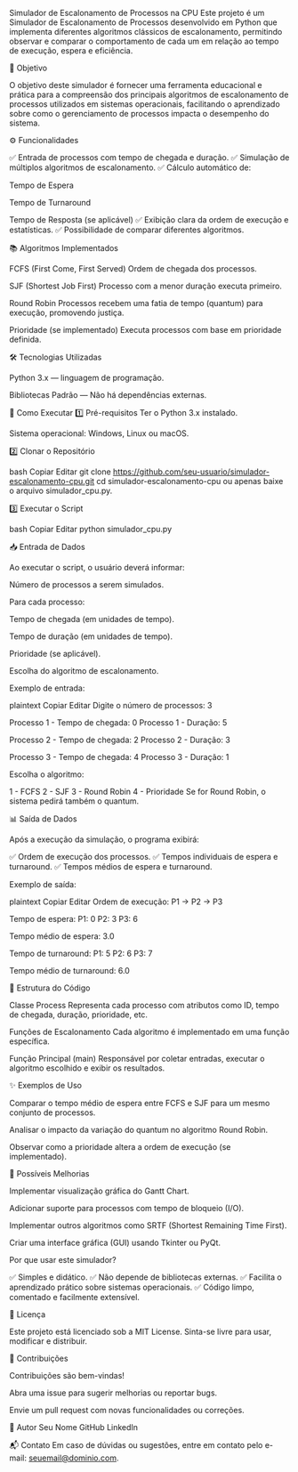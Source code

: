 Simulador de Escalonamento de Processos na CPU
Este projeto é um Simulador de Escalonamento de Processos desenvolvido em Python que implementa diferentes algoritmos clássicos de escalonamento, permitindo observar e comparar o comportamento de cada um em relação ao tempo de execução, espera e eficiência.

🎯 Objetivo

O objetivo deste simulador é fornecer uma ferramenta educacional e prática para a compreensão dos principais algoritmos de escalonamento de processos utilizados em sistemas operacionais, facilitando o aprendizado sobre como o gerenciamento de processos impacta o desempenho do sistema.

⚙️ Funcionalidades

✅ Entrada de processos com tempo de chegada e duração.
✅ Simulação de múltiplos algoritmos de escalonamento.
✅ Cálculo automático de:

Tempo de Espera

Tempo de Turnaround

Tempo de Resposta (se aplicável)
✅ Exibição clara da ordem de execução e estatísticas.
✅ Possibilidade de comparar diferentes algoritmos.

📚 Algoritmos Implementados

FCFS (First Come, First Served)
Ordem de chegada dos processos.

SJF (Shortest Job First)
Processo com a menor duração executa primeiro.

Round Robin
Processos recebem uma fatia de tempo (quantum) para execução, promovendo justiça.

Prioridade (se implementado)
Executa processos com base em prioridade definida.

🛠️ Tecnologias Utilizadas

Python 3.x — linguagem de programação.

Bibliotecas Padrão — Não há dependências externas.

🏁 Como Executar
1️⃣ Pré-requisitos
Ter o Python 3.x instalado.

Sistema operacional: Windows, Linux ou macOS.

2️⃣ Clonar o Repositório

bash
Copiar
Editar
git clone https://github.com/seu-usuario/simulador-escalonamento-cpu.git
cd simulador-escalonamento-cpu
ou apenas baixe o arquivo simulador_cpu.py.

3️⃣ Executar o Script

bash
Copiar
Editar
python simulador_cpu.py

📥 Entrada de Dados

Ao executar o script, o usuário deverá informar:

Número de processos a serem simulados.

Para cada processo:

Tempo de chegada (em unidades de tempo).

Tempo de duração (em unidades de tempo).

Prioridade (se aplicável).

Escolha do algoritmo de escalonamento.

Exemplo de entrada:

plaintext
Copiar
Editar
Digite o número de processos: 3

Processo 1 - Tempo de chegada: 0
Processo 1 - Duração: 5

Processo 2 - Tempo de chegada: 2
Processo 2 - Duração: 3

Processo 3 - Tempo de chegada: 4
Processo 3 - Duração: 1

Escolha o algoritmo:

1 - FCFS
2 - SJF
3 - Round Robin
4 - Prioridade
Se for Round Robin, o sistema pedirá também o quantum.

📊 Saída de Dados

Após a execução da simulação, o programa exibirá:

✅ Ordem de execução dos processos.
✅ Tempos individuais de espera e turnaround.
✅ Tempos médios de espera e turnaround.

Exemplo de saída:

plaintext
Copiar
Editar
Ordem de execução: P1 -> P2 -> P3

Tempo de espera:
P1: 0
P2: 3
P3: 6

Tempo médio de espera: 3.0

Tempo de turnaround:
P1: 5
P2: 6
P3: 7

Tempo médio de turnaround: 6.0

📝 Estrutura do Código

Classe Process
Representa cada processo com atributos como ID, tempo de chegada, duração, prioridade, etc.

Funções de Escalonamento
Cada algoritmo é implementado em uma função específica.

Função Principal (main)
Responsável por coletar entradas, executar o algoritmo escolhido e exibir os resultados.

✨ Exemplos de Uso

Comparar o tempo médio de espera entre FCFS e SJF para um mesmo conjunto de processos.

Analisar o impacto da variação do quantum no algoritmo Round Robin.

Observar como a prioridade altera a ordem de execução (se implementado).

🚀 Possíveis Melhorias

Implementar visualização gráfica do Gantt Chart.

Adicionar suporte para processos com tempo de bloqueio (I/O).

Implementar outros algoritmos como SRTF (Shortest Remaining Time First).

Criar uma interface gráfica (GUI) usando Tkinter ou PyQt.

 Por que usar este simulador?

✅ Simples e didático.
✅ Não depende de bibliotecas externas.
✅ Facilita o aprendizado prático sobre sistemas operacionais.
✅ Código limpo, comentado e facilmente extensível.

📄 Licença

Este projeto está licenciado sob a MIT License.
Sinta-se livre para usar, modificar e distribuir.

🤝 Contribuições

Contribuições são bem-vindas!

Abra uma issue para sugerir melhorias ou reportar bugs.

Envie um pull request com novas funcionalidades ou correções.

👤 Autor
Seu Nome
GitHub
LinkedIn

📬 Contato
Em caso de dúvidas ou sugestões, entre em contato pelo e-mail: seuemail@dominio.com.
